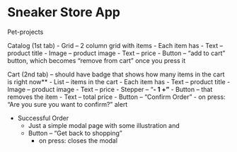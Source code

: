 # Sneaker Store App
Pet-projects

Catalog (1st tab)
    - Grid – 2 column grid with items
        - Each item has
            - Text – product title
            - Image – product image
            - Text – price
            - Button – “add to cart” button, which becomes “remove from cart” once you press it

Cart (2nd tab) – should have badge that shows how many items in the cart is right now**
    - List – items in the cart
        - Each item has
            - Text – product title
            - Image – product image
            - Text – price
            - Stepper – “**- 1 +”**
            - Button – that removes the item
    - Text – total price
    - Button – “Confirm Order”
        - on press: “Are you sure you want to confirm?” alert
- Successful Order
    - Just a simple modal page with some illustration and
    - Button – “Get back to shopping”
        - on press: closes the modal
